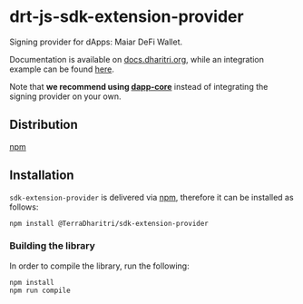 # drt-js-sdk-extension-provider

Signing provider for dApps: Maiar DeFi Wallet. 

Documentation is available on [docs.dharitri.org](https://docs.dharitri.org/sdk-and-tools/drtjs/drtjs-signing-providers/), while an integration example can be found [here](https://github.com/TerraDharitri/drt-js-sdk-examples/tree/main/signing-providers).

Note that **we recommend using [dapp-core](https://github.com/TerraDharitri/drt-sdk-dapp)** instead of integrating the signing provider on your own.

## Distribution

[npm](https://www.npmjs.com/package/@TerraDharitri/sdk-extension-provider)

## Installation

`sdk-extension-provider` is delivered via [npm](https://www.npmjs.com/package/@TerraDharitri/sdk-extension-provider), therefore it can be installed as follows:

```
npm install @TerraDharitri/sdk-extension-provider
```

### Building the library

In order to compile the library, run the following:

```
npm install
npm run compile
```
